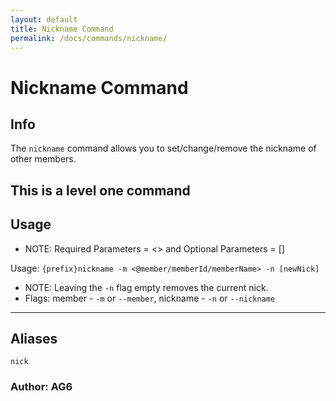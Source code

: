 ```yaml
---
layout: default
title: Nickname Command
permalink: /docs/commands/nickname/
---
```


# Nickname Command
## Info

The `nickname` command allows you to set/change/remove the nickname of other members.

**This is a level one command**
---
## Usage
 * NOTE: Required Parameters = <> and Optional Parameters = []
 
Usage: `{prefix}nickname -m <@member/memberId/memberName> -n [newNick]`
* NOTE: Leaving the `-n` flag empty removes the current nick.
* Flags: member - `-m` or `--member`, nickname - `-n` or `--nickname`

---
## Aliases
`nick`

### **Author: AG6**
